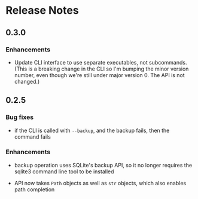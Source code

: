 # Release Notes

## 0.3.0

### Enhancements

- Update CLI interface to use separate executables, not subcommands.
  (This is a breaking change in the CLI so I'm bumping the minor
  version number, even though we're still under major version 0. The
  API is not changed.)

## 0.2.5

### Bug fixes

- if the CLI is called with `--backup`, and the backup fails, then the
  command fails

### Enhancements

- backup operation uses SQLite's backup API, so it no longer requires
  the sqlite3 command line tool to be installed
  
- API now takes `Path` objects as well as `str` objects, which also
  enables path completion


